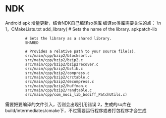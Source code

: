 # NDK
Android apk 增量更新，结合NDK自己编译so类库
编译so类库需要关注的点：
\n
1，CMakeLists.txt
add_library( # Sets the name of the library.
             apkpatch-lib

             # Sets the library as a shared library.
             SHARED

             # Provides a relative path to your source file(s).
             src/main/cpp/bzip2/blocksort.c
             src/main/cpp/bzip2/bzip2.c
             src/main/cpp/bzip2/bzip2recover.c
             src/main/cpp/bzip2/bzlib.c
             src/main/cpp/bzip2/compress.c
             src/main/cpp/bzip2/crctable.c
             src/main/cpp/bzip2/decompress.c
             src/main/cpp/bzip2/huffman.c
             src/main/cpp/bzip2/randtable.c
             src/main/cpp/com_moci_lib_bsdiff_PatchUtils.c)
需要把要编译的文件引入，否则会出现引用错误
2，生成的so库在build/intermediates/cmake下，不过需要运行程序或者打包程序才会生成

